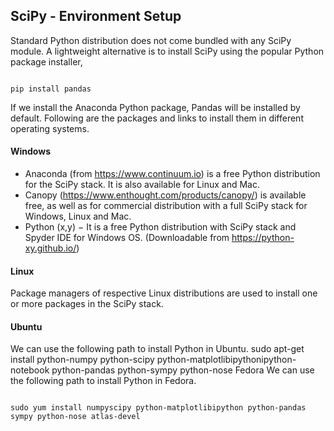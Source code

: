 ## SciPy - Environment Setup
Standard Python distribution does not come bundled with any SciPy module. A lightweight alternative is to install SciPy using the popular Python package installer,
<pre><code>
pip install pandas
</code></pre>
If we install the Anaconda Python package, Pandas will be installed by default. Following are the packages and links to install them in different operating systems.

#### Windows
* Anaconda (from https://www.continuum.io) is a free Python distribution for the SciPy stack. It is also available for Linux and Mac.
* Canopy (https://www.enthought.com/products/canopy/) is available free, as well as for commercial distribution with a full SciPy stack for Windows, Linux and Mac.
* Python (x,y) − It is a free Python distribution with SciPy stack and Spyder IDE for Windows OS. (Downloadable from https://python-xy.github.io/)

#### Linux
Package managers of respective Linux distributions are used to install one or more packages in the SciPy stack.

#### Ubuntu
We can use the following path to install Python in Ubuntu.
sudo apt-get install python-numpy python-scipy 
python-matplotlibipythonipython-notebook python-pandas python-sympy python-nose
Fedora
We can use the following path to install Python in Fedora.
<pre><code>
sudo yum install numpyscipy python-matplotlibipython python-pandas 
sympy python-nose atlas-devel
</code></pre>
